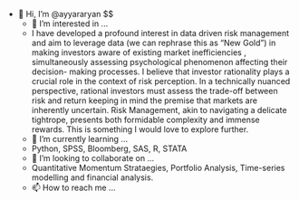 - 👋 Hi, I’m @ayyararyan
$$ <style>
  body {
    font-family: "Book Antiqua", serif;
    font-size: 11px;
    text-align: justify;
  }
</style>

- 👀 I’m interested in ...
- I have developed a profound interest in data driven risk management and aim to leverage
data (we can rephrase this as “New Gold”) in making investors aware of existing market
inefficiencies , simultaneously assessing psychological phenomenon affecting their decision-
making processes. I believe that investor rationality plays a crucial role in the context of risk
perception. In a technically nuanced perspective, rational investors must assess the trade-off
between risk and return keeping in mind the premise that markets are inherently uncertain.
Risk Management, akin to navigating a delicate tightrope, presents both formidable
complexity and immense rewards. This is something I would love to explore further.
- 🌱 I’m currently learning ...
- Python, SPSS, Bloomberg, SAS, R, STATA
- 💞️ I’m looking to collaborate on ...
- Quantitative Momentum Strataegies, Portfolio Analysis, Time-series modelling and financial analysis.
- 📫 How to reach me ...

<!---
ayyararyan/ayyararyan is a ✨ special ✨ repository because its `README.md` (this file) appears on your GitHub profile.
You can click the Preview link to take a look at your changes.
--->
